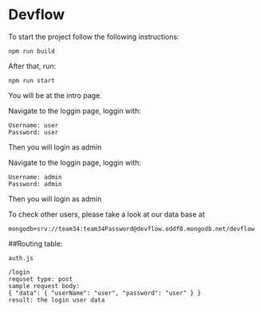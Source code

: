 # Devflow

To start the project follow the following instructions:
```
npm run build
```

After that,  run:
```
npm run start
```

You will be at the intro page.

Navigate to the loggin page, loggin with:
```
Username: user
Password: user
```
Then you will login as admin

Navigate to the loggin page, loggin with:
```
Username: admin
Password: admin
```
Then you will login as admin

To check other users, please take a look at our data base at
```
mongodb+srv://team34:team34Password@devflow.oddf0.mongodb.net/devflow
```

##Routing table:
```
auth.js

/login
requset type: post
sample request body: 
{ "data": { "userName": "user", "password": "user" } }
result: the login user data


```
